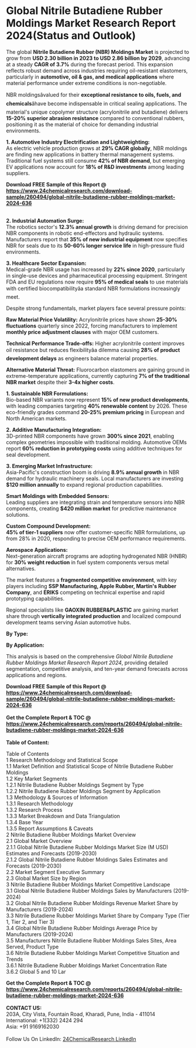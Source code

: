 <h1>Global Nitrile Butadiene Rubber Moldings Market Research Report 2024(Status and Outlook)</h1><p>The global <strong>Nitrile Butadiene Rubber (NBR) Moldings Market</strong> is projected to grow from <strong>USD 2.30 billion in 2023 to USD 2.86 billion by 2029</strong>, advancing at a steady <strong>CAGR of 3.7%</strong> during the forecast period. This expansion reflects robust demand across industries requiring oil-resistant elastomers, particularly in <strong>automotive, oil &amp; gas, and medical applications</strong> where material performance under extreme conditions is non-negotiable.</p><p>NBR moldingsâvalued for their <strong>exceptional resistance to oils, fuels, and chemicals</strong>âhave become indispensable in critical sealing applications. The material's unique copolymer structure (acrylonitrile and butadiene) delivers <strong>15-20% superior abrasion resistance</strong> compared to conventional rubbers, positioning it as the material of choice for demanding industrial environments.</p><p><strong>1. Automotive Industry Electrification and Lightweighting:</strong><br>
As electric vehicle production grows at <strong>29% CAGR globally</strong>, NBR moldings are finding new applications in battery thermal management systems. Traditional fuel systems still consume <strong>42% of NBR demand</strong>, but emerging EV applications now account for <strong>18% of R&amp;D investments</strong> among leading suppliers.</p><div><b>Download FREE Sample of this Report @ 
            <a href="https://www.24chemicalresearch.com/download-sample/260494/global-nitrile-butadiene-rubber-moldings-market-2024-636">
            https://www.24chemicalresearch.com/download-sample/260494/global-nitrile-butadiene-rubber-moldings-market-2024-636</a></b></div><br><p><strong>2. Industrial Automation Surge:</strong><br>
The robotics sector's <strong>12.3% annual growth</strong> is driving demand for precision NBR components in robotic end-effectors and hydraulic systems. Manufacturers report that <strong>35% of new industrial equipment</strong> now specifies NBR for seals due to its <strong>50-60% longer service life</strong> in high-pressure fluid environments.</p><p><strong>3. Healthcare Sector Expansion:</strong><br>
Medical-grade NBR usage has increased by <strong>22% since 2020</strong>, particularly in single-use devices and pharmaceutical processing equipment. Stringent FDA and EU regulations now require <strong>95% of medical seals</strong> to use materials with certified biocompatibilityâa standard NBR formulations increasingly meet.</p><p>Despite strong fundamentals, market players face several pressure points:</p><p><strong>Raw Material Price Volatility:</strong> Acrylonitrile prices have shown <strong>25-30% fluctuations</strong> quarterly since 2022, forcing manufacturers to implement <strong>monthly price adjustment clauses</strong> with major OEM customers.</p><p><strong>Technical Performance Trade-offs:</strong> Higher acrylonitrile content improves oil resistance but reduces flexibilityâa dilemma causing <strong>28% of product development delays</strong> as engineers balance material properties.</p><p><strong>Alternative Material Threat:</strong> Fluorocarbon elastomers are gaining ground in extreme-temperature applications, currently capturing <strong>7% of the traditional NBR market</strong> despite their <strong>3-4x higher costs</strong>.</p><p><strong>1. Sustainable NBR Formulations:</strong><br>
Bio-based NBR variants now represent <strong>15% of new product developments</strong>, with leading companies targeting <strong>40% renewable content</strong> by 2026. These eco-friendly grades command <strong>20-25% premium pricing</strong> in European and North American markets.</p><p><strong>2. Additive Manufacturing Integration:</strong><br>
3D-printed NBR components have grown <strong>300% since 2021</strong>, enabling complex geometries impossible with traditional molding. Automotive OEMs report <strong>60% reduction in prototyping costs</strong> using additive techniques for seal development.</p><p><strong>3. Emerging Market Infrastructure:</strong><br>
Asia-Pacific's construction boom is driving <strong>8.9% annual growth</strong> in NBR demand for hydraulic machinery seals. Local manufacturers are investing <strong>$120 million annually</strong> to expand regional production capabilities.</p><p><strong>Smart Moldings with Embedded Sensors:</strong> <br>
    Leading suppliers are integrating strain and temperature sensors into NBR components, creating <strong>$420 million market</strong> for predictive maintenance solutions.</p><p><strong>Custom Compound Development:</strong><br>
    <strong>45% of tier-1 suppliers</strong> now offer customer-specific NBR formulations, up from 28% in 2020, responding to precise OEM performance requirements.</p><p><strong>Aerospace Applications:</strong><br>
    Next-generation aircraft programs are adopting hydrogenated NBR (HNBR) for <strong>30% weight reduction</strong> in fuel system components versus metal alternatives.</p><p>The market features a <strong>fragmented competitive environment</strong>, with key players including <strong>SSP Manufacturing, Apple Rubber, Martin's Rubber Company</strong>, and <strong>ERIKS</strong> competing on technical expertise and rapid prototyping capabilities.</p><p>Regional specialists like <strong>GAOXIN RUBBER&amp;PLASTIC</strong> are gaining market share through <strong>vertically integrated production</strong> and localized compound development teams serving Asian automotive hubs.</p><p><strong>By Type:</strong></p><p><strong>By Application:</strong></p><p>This analysis is based on the comprehensive <em>Global Nitrile Butadiene Rubber Moldings Market Research Report 2024</em>, providing detailed segmentation, competitive analysis, and ten-year demand forecasts across applications and regions.</p><div><b>Download FREE Sample of this Report @ 
            <a href="https://www.24chemicalresearch.com/download-sample/260494/global-nitrile-butadiene-rubber-moldings-market-2024-636">
            https://www.24chemicalresearch.com/download-sample/260494/global-nitrile-butadiene-rubber-moldings-market-2024-636</a></b></div><br><div><b>Get the Complete Report & TOC @ 
            <a href="https://www.24chemicalresearch.com/reports/260494/global-nitrile-butadiene-rubber-moldings-market-2024-636">
            https://www.24chemicalresearch.com/reports/260494/global-nitrile-butadiene-rubber-moldings-market-2024-636</a></b></div><br>
            <b>Table of Content:</b><p>Table of Contents<br />
1 Research Methodology and Statistical Scope<br />
1.1 Market Definition and Statistical Scope of Nitrile Butadiene Rubber Moldings<br />
1.2 Key Market Segments<br />
1.2.1 Nitrile Butadiene Rubber Moldings Segment by Type<br />
1.2.2 Nitrile Butadiene Rubber Moldings Segment by Application<br />
1.3 Methodology & Sources of Information<br />
1.3.1 Research Methodology<br />
1.3.2 Research Process<br />
1.3.3 Market Breakdown and Data Triangulation<br />
1.3.4 Base Year<br />
1.3.5 Report Assumptions & Caveats<br />
2 Nitrile Butadiene Rubber Moldings Market Overview<br />
2.1 Global Market Overview<br />
2.1.1 Global Nitrile Butadiene Rubber Moldings Market Size (M USD) Estimates and Forecasts (2019-2030)<br />
2.1.2 Global Nitrile Butadiene Rubber Moldings Sales Estimates and Forecasts (2019-2030)<br />
2.2 Market Segment Executive Summary<br />
2.3 Global Market Size by Region<br />
3 Nitrile Butadiene Rubber Moldings Market Competitive Landscape<br />
3.1 Global Nitrile Butadiene Rubber Moldings Sales by Manufacturers (2019-2024)<br />
3.2 Global Nitrile Butadiene Rubber Moldings Revenue Market Share by Manufacturers (2019-2024)<br />
3.3 Nitrile Butadiene Rubber Moldings Market Share by Company Type (Tier 1, Tier 2, and Tier 3)<br />
3.4 Global Nitrile Butadiene Rubber Moldings Average Price by Manufacturers (2019-2024)<br />
3.5 Manufacturers Nitrile Butadiene Rubber Moldings Sales Sites, Area Served, Product Type<br />
3.6 Nitrile Butadiene Rubber Moldings Market Competitive Situation and Trends<br />
3.6.1 Nitrile Butadiene Rubber Moldings Market Concentration Rate<br />
3.6.2 Global 5 and 10 Lar</p><div><b>Get the Complete Report & TOC @ 
            <a href="https://www.24chemicalresearch.com/reports/260494/global-nitrile-butadiene-rubber-moldings-market-2024-636">
            https://www.24chemicalresearch.com/reports/260494/global-nitrile-butadiene-rubber-moldings-market-2024-636</a></b></div><br><b>CONTACT US:</b><br>
            203A, City Vista, Fountain Road, Kharadi, Pune, India - 411014<br>
            International: +1(332) 2424 294<br>
            Asia: +91 9169162030 <br><br>
            Follow Us On LinkedIn: <a href="https://www.linkedin.com/company/24chemicalresearch/">24ChemicalResearch LinkedIn</a>